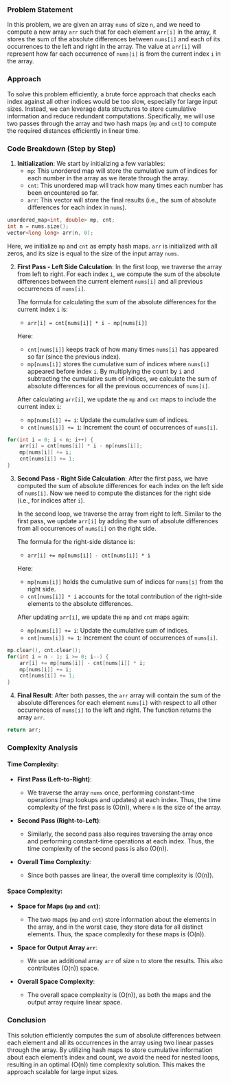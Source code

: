 ### Problem Statement

In this problem, we are given an array `nums` of size `n`, and we need to compute a new array `arr` such that for each element `arr[i]` in the array, it stores the sum of the absolute differences between `nums[i]` and each of its occurrences to the left and right in the array. The value at `arr[i]` will represent how far each occurrence of `nums[i]` is from the current index `i` in the array.

### Approach

To solve this problem efficiently, a brute force approach that checks each index against all other indices would be too slow, especially for large input sizes. Instead, we can leverage data structures to store cumulative information and reduce redundant computations. Specifically, we will use two passes through the array and two hash maps (`mp` and `cnt`) to compute the required distances efficiently in linear time.

### Code Breakdown (Step by Step)

1. **Initialization**:
   We start by initializing a few variables:
   - `mp`: This unordered map will store the cumulative sum of indices for each number in the array as we iterate through the array.
   - `cnt`: This unordered map will track how many times each number has been encountered so far.
   - `arr`: This vector will store the final results (i.e., the sum of absolute differences for each index in `nums`).

```cpp
unordered_map<int, double> mp, cnt;
int n = nums.size();
vector<long long> arr(n, 0);
```

Here, we initialize `mp` and `cnt` as empty hash maps. `arr` is initialized with all zeros, and its size is equal to the size of the input array `nums`.

2. **First Pass - Left Side Calculation**:
   In the first loop, we traverse the array from left to right. For each index `i`, we compute the sum of the absolute differences between the current element `nums[i]` and all previous occurrences of `nums[i]`.

   The formula for calculating the sum of the absolute differences for the current index `i` is:
   - `arr[i] = cnt[nums[i]] * i - mp[nums[i]]`
   
   Here:
   - `cnt[nums[i]]` keeps track of how many times `nums[i]` has appeared so far (since the previous index).
   - `mp[nums[i]]` stores the cumulative sum of indices where `nums[i]` appeared before index `i`. By multiplying the count by `i` and subtracting the cumulative sum of indices, we calculate the sum of absolute differences for all the previous occurrences of `nums[i]`.

   After calculating `arr[i]`, we update the `mp` and `cnt` maps to include the current index `i`:
   - `mp[nums[i]] += i`: Update the cumulative sum of indices.
   - `cnt[nums[i]] += 1`: Increment the count of occurrences of `nums[i]`.

```cpp
for(int i = 0; i < n; i++) {
    arr[i] = cnt[nums[i]] * i - mp[nums[i]];
    mp[nums[i]] += i;
    cnt[nums[i]] += 1;
}
```

3. **Second Pass - Right Side Calculation**:
   After the first pass, we have computed the sum of absolute differences for each index on the left side of `nums[i]`. Now we need to compute the distances for the right side (i.e., for indices after `i`).

   In the second loop, we traverse the array from right to left. Similar to the first pass, we update `arr[i]` by adding the sum of absolute differences from all occurrences of `nums[i]` on the right side.

   The formula for the right-side distance is:
   - `arr[i] += mp[nums[i]] - cnt[nums[i]] * i`
   
   Here:
   - `mp[nums[i]]` holds the cumulative sum of indices for `nums[i]` from the right side.
   - `cnt[nums[i]] * i` accounts for the total contribution of the right-side elements to the absolute differences.

   After updating `arr[i]`, we update the `mp` and `cnt` maps again:
   - `mp[nums[i]] += i`: Update the cumulative sum of indices.
   - `cnt[nums[i]] += 1`: Increment the count of occurrences of `nums[i]`.

```cpp
mp.clear(), cnt.clear();        
for(int i = n - 1; i >= 0; i--) {
    arr[i] += mp[nums[i]] - cnt[nums[i]] * i;
    mp[nums[i]] += i;
    cnt[nums[i]] += 1;
}
```

4. **Final Result**:
   After both passes, the `arr` array will contain the sum of the absolute differences for each element `nums[i]` with respect to all other occurrences of `nums[i]` to the left and right. The function returns the array `arr`.

```cpp
return arr;
```

### Complexity Analysis

#### Time Complexity:
- **First Pass (Left-to-Right)**: 
   - We traverse the array `nums` once, performing constant-time operations (map lookups and updates) at each index. Thus, the time complexity of the first pass is \(O(n)\), where `n` is the size of the array.
   
- **Second Pass (Right-to-Left)**:
   - Similarly, the second pass also requires traversing the array once and performing constant-time operations at each index. Thus, the time complexity of the second pass is also \(O(n)\).
   
- **Overall Time Complexity**:
   - Since both passes are linear, the overall time complexity is \(O(n)\).

#### Space Complexity:
- **Space for Maps (`mp` and `cnt`)**:
   - The two maps (`mp` and `cnt`) store information about the elements in the array, and in the worst case, they store data for all distinct elements. Thus, the space complexity for these maps is \(O(n)\).
   
- **Space for Output Array `arr`**:
   - We use an additional array `arr` of size `n` to store the results. This also contributes \(O(n)\) space.

- **Overall Space Complexity**:
   - The overall space complexity is \(O(n)\), as both the maps and the output array require linear space.

### Conclusion

This solution efficiently computes the sum of absolute differences between each element and all its occurrences in the array using two linear passes through the array. By utilizing hash maps to store cumulative information about each element’s index and count, we avoid the need for nested loops, resulting in an optimal \(O(n)\) time complexity solution. This makes the approach scalable for large input sizes.